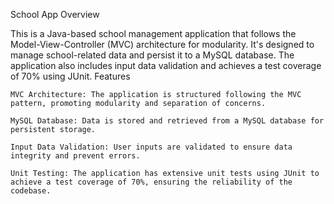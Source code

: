 School App
Overview

This is a Java-based school management application that follows the Model-View-Controller (MVC) architecture for modularity. It's designed to manage school-related data and persist it to a MySQL database. The application also includes input data validation and achieves a test coverage of 70% using JUnit.
Features

    MVC Architecture: The application is structured following the MVC pattern, promoting modularity and separation of concerns.

    MySQL Database: Data is stored and retrieved from a MySQL database for persistent storage.

    Input Data Validation: User inputs are validated to ensure data integrity and prevent errors.

    Unit Testing: The application has extensive unit tests using JUnit to achieve a test coverage of 70%, ensuring the reliability of the codebase.
